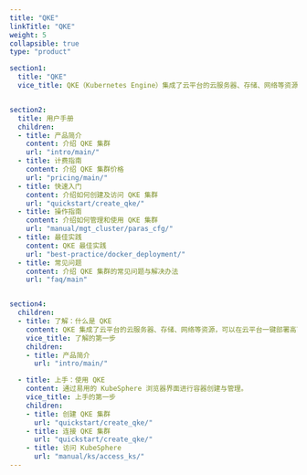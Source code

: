 ```yaml
---
title: "QKE"
linkTitle: "QKE"
weight: 5
collapsible: true
type: "product"

section1:
  title: "QKE"
  vice_title: QKE（Kubernetes Engine）集成了云平台的云服务器、存储、网络等资源，可以在云平台一键部署高可用的 KubeSphere 集群，支持集群自动巡检和修复，支持一键升级到新版本，工单 24 小时随时响应，并由 KubeSphere 核心团队提供专业支持和服务。


section2:
  title: 用户手册
  children:
  - title: 产品简介
    content: 介绍 QKE 集群
    url: "intro/main/"
  - title: 计费指南
    content: 介绍 QKE 集群价格
    url: "pricing/main/"
  - title: 快速入门
    content: 介绍如何创建及访问 QKE 集群
    url: "quickstart/create_qke/"
  - title: 操作指南
    content: 介绍如何管理和使用 QKE 集群
    url: "manual/mgt_cluster/paras_cfg/"
  - title: 最佳实践
    content: QKE 最佳实践
    url: "best-practice/docker_deployment/"
  - title: 常见问题
    content: 介绍 QKE 集群的常见问题与解决办法
    url: "faq/main"


section4:
  children:
  - title: 了解：什么是 QKE
    content: QKE 集成了云平台的云服务器、存储、网络等资源，可以在云平台一键部署高可用的 KubeSphere 集群，具有简单易用、自动运维、一键扩容等特点。
    vice_title: 了解的第一步
    children:
    - title: 产品简介
      url: "intro/main/"

  - title: 上手：使用 QKE
    content: 通过易用的 KubeSphere 浏览器界面进行容器创建与管理。
    vice_title: 上手的第一步
    children:
    - title: 创建 QKE 集群
      url: "quickstart/create_qke/"
    - title: 连接 QKE 集群
      url: "quickstart/create_qke/"
    - title: 访问 KubeSphere
      url: "manual/ks/access_ks/"
---
```


